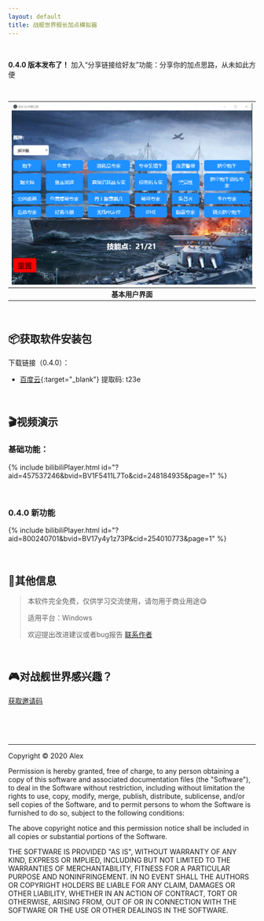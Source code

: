 ```yaml
---
layout: default
title: 战舰世界舰长加点模拟器
---
```


<br />

**0.4.0 版本发布了！** 加入“分享链接给好友”功能：分享你的加点思路，从未如此方便

<br />

| ![Demo](./images/demo.png) | 
|:--:| 
| **基本用户界面** |

<br />

## 📦获取软件安装包

下载链接（0.4.0）：

*   [百度云](https://pan.baidu.com/s/1XVOXxTe7o7j38tV1KifSQQ){:target="_blank"} 提取码: t23e

<br />

## 🎬视频演示

### 基础功能：

{% include bilibiliPlayer.html id="?aid=457537246&bvid=BV1F5411L7To&cid=248184935&page=1" %}

<br />

### 0.4.0 新功能

{% include bilibiliPlayer.html id="?aid=800240701&bvid=BV17y4y1z73P&cid=254010773&page=1" %}

<br />

## 📄其他信息

> 本软件完全免费，仅供学习交流使用，请勿用于商业用途😋
>
> 适用平台：Windows
> 
> 欢迎提出改进建议或者bug报告 [联系作者](./ContactMe.md)

<br />

## 🎮对战舰世界感兴趣？

[获取邀请码](./WOWS_invite.md)

<br />

<br />

<br />

* * *

Copyright &copy; 2020 Alex

Permission is hereby granted, free of charge, to any person obtaining a copy of this software and associated documentation files (the "Software"), to deal in the Software without restriction, including without limitation the rights to use, copy, modify, merge, publish, distribute, sublicense, and/or sell copies of the Software, and to permit persons to whom the Software is furnished to do so, subject to the following conditions:

The above copyright notice and this permission notice shall be included in all copies or substantial portions of the Software.

THE SOFTWARE IS PROVIDED "AS IS", WITHOUT WARRANTY OF ANY KIND, EXPRESS OR IMPLIED, INCLUDING BUT NOT LIMITED TO THE WARRANTIES OF MERCHANTABILITY, FITNESS FOR A PARTICULAR PURPOSE AND NONINFRINGEMENT. IN NO EVENT SHALL THE AUTHORS OR COPYRIGHT HOLDERS BE LIABLE FOR ANY CLAIM, DAMAGES OR OTHER LIABILITY, WHETHER IN AN ACTION OF CONTRACT, TORT OR OTHERWISE, ARISING FROM, OUT OF OR IN CONNECTION WITH THE SOFTWARE OR THE USE OR OTHER DEALINGS IN THE SOFTWARE.